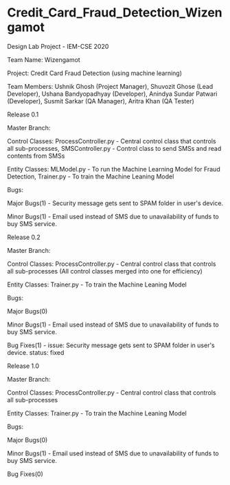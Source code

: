 # Credit_Card_Fraud_Detection_Wizengamot
Design Lab Project - IEM-CSE 2020

Team Name: Wizengamot

Project: Credit Card Fraud Detection (using machine learning)

Team Members: 
Ushnik Ghosh (Project Manager), 
Shuvozit Ghose (Lead Developer), 
Ushana Bandyopadhyay (Developer), 
Anindya Sundar Patwari (Developer), 
Susmit Sarkar (QA Manager), 
Aritra Khan (QA Tester)

Release 0.1

Master Branch:

Control Classes:
ProcessController.py - Central control class that controls all sub-processes, 
SMSController.py - Control class to send SMSs and read contents from SMSs

Entity Classes:
MLModel.py - To run the Machine Learning Model for Fraud Detection, 
Trainer.py - To train the Machine Leaning Model

Bugs:

Major Bugs(1) - Security message gets sent to SPAM folder in user's device.

Minor Bugs(1) - Email used instead of SMS due to unavailability of funds to buy SMS service.

Release 0.2

Master Branch:

Control Classes:
ProcessController.py - Central control class that controls all sub-processes (All control classes merged into one for efficiency)

Entity Classes:
Trainer.py - To train the Machine Leaning Model

Bugs:

Major Bugs(0) 

Minor Bugs(1) - Email used instead of SMS due to unavailability of funds to buy SMS service.

Bug Fixes(1) - issue: Security message gets sent to SPAM folder in user's device.  status: fixed

Release 1.0

Master Branch:

Control Classes:
ProcessController.py - Central control class that controls all sub-processes

Entity Classes:
Trainer.py - To train the Machine Leaning Model

Bugs:

Major Bugs(0) 

Minor Bugs(1) - Email used instead of SMS due to unavailability of funds to buy SMS service.

Bug Fixes(0)
